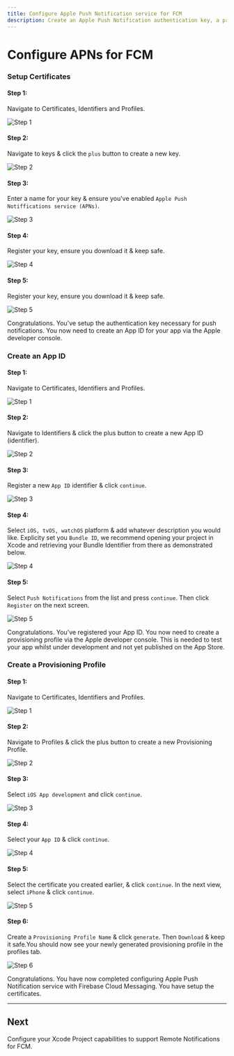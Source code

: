 ```yaml
---
title: Configure Apple Push Notification service for FCM
description: Create an Apple Push Notification authentication key, a provisioning profile and an App ID to use with FCM on iOS.
---
```


# Configure APNs for FCM

### Setup Certificates

#### Step 1:

Navigate to Certificates, Identifiers and Profiles.

![Step 1](https://images.prismic.io/invertase/b498548c-de02-42bd-a7cf-e2b9a78f3803_FCM+-+step+1.png?auto=compress,format)

#### Step 2:

Navigate to keys & click the `plus` button to create a new key.

![Step 2](https://images.prismic.io/invertase/784f9941-efb2-4dd8-b74c-bd40f7ea0b0b_FCM+-+step+2.png?auto=compress,format)

#### Step 3:

Enter a name for your key & ensure you've enabled `Apple Push Notiffications service (APNs)`.

![Step 3](https://images.prismic.io/invertase/8e1ba901-ec90-43d2-ae14-3681c9030610_FCM+-+step+3.png?auto=compress,format)

#### Step 4:

Register your key, ensure you download it & keep safe.

![Step 4](https://images.prismic.io/invertase/ac5070c4-87ec-427a-ba6d-590f5feddbc8_FCM+-+step+4.png?auto=compress,format)

#### Step 5:

Register your key, ensure you download it & keep safe.

![Step 5](https://images.prismic.io/invertase/ac5070c4-87ec-427a-ba6d-590f5feddbc8_FCM+-+step+4.png?auto=compress,format)


Congratulations. You've setup the authentication key necessary for push notifications. You now need to create an App ID for your app via the Apple developer console.

### Create an App ID

#### Step 1:

Navigate to Certificates, Identifiers and Profiles.

![Step 1](https://images.prismic.io/invertase/b498548c-de02-42bd-a7cf-e2b9a78f3803_FCM+-+step+1.png?auto=compress,format)

#### Step 2:

Navigate to Identifiers & click the plus button to create a new App ID (identifier).

![Step 2](https://images.prismic.io/invertase/47f748c2-e4fb-4b50-83bb-c04e0ea4a9ac_App+ID+-+Step+2.png?auto=compress,format)

#### Step 3:

Register a new `App ID` identifier & click `continue`.

![Step 3](https://images.prismic.io/invertase/09f583e3-4c0a-4bb4-9b09-e32cf6565940_App+ID+-+Step+3.png?auto=compress,format)

#### Step 4:

Select `iOS, tvOS, watchOS` platform & add whatever description you would like. Explicity set you `Bundle ID`, we recommend opening your project in Xcode
and retrieving your Bundle Identifier from there as demonstrated below.

![Step 4](https://images.prismic.io/invertase/4be07992-afbd-4ae8-b5a4-475d70221f88_App+ID+-+Step+4.png?auto=compress,format)

#### Step 5:

Select `Push Notifications` from the list and press `continue`. Then click `Register` on the next screen. 

![Step 5](https://images.prismic.io/invertase/473d1a5f-cbff-4d1f-946f-8ee4984c38ec_App+ID+-+Step+5.png?auto=compress,format)

Congratulations. You've registered your App ID. You now need to create a provisioning profile via the Apple developer console. This is needed to test your app whilst under development and 
not yet published on the App Store.

### Create a Provisioning Profile

#### Step 1:

Navigate to Certificates, Identifiers and Profiles.

![Step 1](https://images.prismic.io/invertase/b498548c-de02-42bd-a7cf-e2b9a78f3803_FCM+-+step+1.png?auto=compress,format)

#### Step 2:

Navigate to Profiles & click the plus button to create a new Provisioning Profile.

![Step 2](https://images.prismic.io/invertase/4d7093e7-0129-48e9-aa23-4de6ed8d0b15_Provision+Profile+-+Step+2+.png?auto=compress,format)

#### Step 3:

Select `iOS App development` and click `continue`.

![Step 3](https://images.prismic.io/invertase/158750da-8a8c-4498-a021-bf84637dcd45_Provision+Profile+-+Step+3.png?auto=compress,format)

#### Step 4:

Select your `App ID` & click `continue`.

![Step 4](https://images.prismic.io/invertase/540891a7-f9a2-4052-b12b-b3e1ff30f87d_Provision+Profile+-+Step+4.png?auto=compress,format)

#### Step 5:

Select the certificate you created earlier, & click `continue`. In the next view, select `iPhone` & click `continue`.

![Step 5](https://images.prismic.io/invertase/1f0ad823-03b6-4b45-853f-b15594894505_Provision+Profile+-+Step+5.png?auto=compress,format)


#### Step 6:

Create a `Provisioning Profile Name` & click `generate`. Then `Download` & keep it safe.You should now see your newly generated provisioning profile in the profiles tab.

![Step 6](https://images.prismic.io/invertase/df020fa5-b3a1-45db-8c3c-e3e7868ba09c_Provision+Profile+-+Step+6.png?auto=compress,format)

Congratulations. You have now completed configuring Apple Push Notification service with Firebase Cloud Messaging. You have setup the certificates.

---

## Next

<Grid>
	<Block
		title="Configure Xcode Project notification capabilities"
		to="/ios-xcode-project-capabilities"
		icon="add_alert"
		color="#2196F3"
	>
		Configure your Xcode Project capabilities to support Remote Notifications for FCM.
  	</Block>
</Grid>
